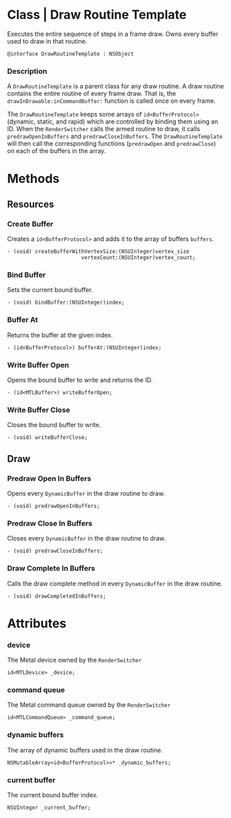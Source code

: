 # **Class** | Draw Routine Template
Executes the entire sequence of steps in a frame draw. Owns every buffer used to draw in that routine.
```
@interface DrawRoutineTemplate : NSObject
```

### Description
A `DrawRoutineTemplate` is a parent class for any draw routine. A draw routine contains the entire routine of every frame draw. That is, the `drawInDrawable:inCommandBuffer:` function is called once on every frame.

The `DrawRoutineTemplate` keeps some arrays of `id<BufferProtocol>` (dynamic, static, and rapid) which are controlled by binding them using an ID. When the `RenderSwitcher` calls the armed routine to draw, it calls `predrawOpenInBuffers` and `predrawCloseInBuffers`. The `DrawRoutineTemplate` will then call the corresponding functions (`predrawOpen` and `predrawClose`) on each of the buffers in the array.

# Methods
## Resources
### Create Buffer
Creates a `id<BufferProtocol>` and adds it to the array of buffers `buffers`.
```
- (void) createBufferWithVertexSize:(NSUInteger)vertex_size
                        vertexCount:(NSUInteger)vertex_count;
```

### Bind Buffer
Sets the current bound buffer.
```
- (void) bindBuffer:(NSUInteger)index;
```

### Buffer At
Returns the buffer at the given index.
```
- (id<BufferProtocol>) bufferAt:(NSUInteger)index;
```

### Write Buffer Open
Opens the bound buffer to write and returns the ID.
```
- (id<MTLBuffer>) writeBufferOpen;
```

### Write Buffer Close
Closes the bound buffer to write.
```
- (void) writeBufferClose;
```

## Draw
### Predraw Open In Buffers
Opens every `DynamicBuffer` in the draw routine to draw.
```
- (void) predrawOpenInBuffers;
```

### Predraw Close In Buffers
Closes every `DynamicBuffer` in the draw routine to draw.
```
- (void) predrawCloseInBuffers;
```

### Draw Complete In Buffers
Calls the draw complete method in every `DynamicBuffer` in the draw routine.
```
- (void) drawCompletedInBuffers;
```

# Attributes
### device
The Metal device owned by the `RenderSwitcher`
```
id<MTLDevice> _device;
```

### command queue
The Metal command queue owned by the `RenderSwitcher`
```
id<MTLCommandQueue> _command_queue;
```

### dynamic buffers
The array of dynamic buffers used in the draw routine.
```
NSMutableArray<id<BufferProtocol>>* _dynamic_buffers;
```

### current buffer
The current bound buffer index.
```
NSUInteger _current_buffer;
```
